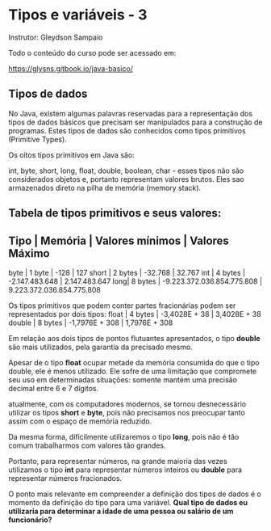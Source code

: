 # Tipos e variáveis - 3
Instrutor: Gleydson Sampaio

Todo o conteúdo do curso pode ser acessado em:

https://glysns.gitbook.io/java-basico/

## Tipos de dados

No Java, existem algumas palavras reservadas para a representação dos tipos de dados básicos que precisam ser manipulados para a construção de programas. Estes tipos de dados são conhecidos como tipos primitivos (Primitive Types).

Os oitos tipos primitivos em Java são: 

int, byte, short, long, float, double, boolean, char - esses tipos não são considerados objetos e, portanto representam valores brutos. Eles sao armazenados direto na pilha de memória (memory stack).

## Tabela de tipos primitivos e seus valores: 

Tipo | Memória | Valores mínimos | Valores Máximo  
----------------------------
byte | 1 byte | -128 | 127 
short | 2 bytes | -32.768 | 32.767 
int | 4 bytes | -2.147.483.648 | 2.147.483.647 
long|  8 bytes | -9.223.372.036.854.775.808 | 9.223.372.036.854.775.808 

Os tipos primitivos que podem conter partes fracionárias podem ser representados por dois tipos:
float | 4 bytes | -3,4028E + 38 | 3,4028E + 38 
double | 8 bytes | -1,7976E + 308 | 1,7976E + 308

Em relação aos dois tipos de pontos flutuantes apresentados, o tipo **double** são mais utilizados, pela garantia da precisado mesmo.

Apesar de o tipo **float** ocupar metade da memória consumida do que o tipo double, ele é menos utilizado. Ele sofre de uma limitação que compromete seu uso em determinadas situações: somente mantém uma precisão decimal entre 6 e 7 dígitos.

atualmente, com os computadores modernos, se tornou desnecessário utilizar os tipos **short** e **byte**, pois não precisamos nos preocupar tanto assim com o espaço de memória reduzido.

Da mesma forma, dificilmente utilizaremos o tipo **long**, pois não é tão comum trabalharmos com valores tão grandes.

Portanto, para representar números, na grande maioria das vezes utilizamos o tipo **int** para representar números inteiros ou **double** para representar números fracionados.

O ponto mais relevante em compreender a definição dos tipos de dados é o momento da definição do tipo para uma variável. **Qual tipo de dados eu utilizaria para determinar a idade de uma pessoa ou salário de um funcionário?**

